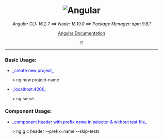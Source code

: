 <div align="center">

# ![Angular](https://img.shields.io/badge/angular-%23DD0031.svg?style=for-the-badge&logo=angular&logostyle=wcolor:hite)

_Angular CLI: 16.2.7 &Longrightarrow; Node: 18.19.0 &Longrightarrow; Package Manager: npm 9.8.1_

[Angular Documentation](https://angular.io/guide/cheatsheet)

&nwnear;

---

</div>

### Basic Usage:

- <p style="color:blue">_create new project_</p>
  > ng new project-name
- <p style="color:blue">_localhost:4200_</p>
  > ng serve

### Component Usage:

- <p style="color:blue">_component header with prefix name in selector & without test file_</p>
  > ng g c header --prefix=name --skip-tests
